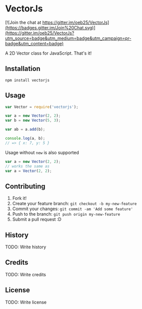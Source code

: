 # VectorJs

[![Join the chat at https://gitter.im/oeb25/VectorJs](https://badges.gitter.im/Join%20Chat.svg)](https://gitter.im/oeb25/VectorJs?utm_source=badge&utm_medium=badge&utm_campaign=pr-badge&utm_content=badge)

A 2D Vector class for JavaScript. That's it!

## Installation

`npm install vectorjs`

## Usage

```javascript
var Vector = require('vectorjs');

var a = new Vector(2, 2);
var b = new Vector(5, 3);

var ab = a.add(b);

console.log(a, b);
// => { x: 7, y: 5 }
```

Usage without `new` is also supported

```javascript
var a = new Vector(2, 2);
// works the same as
var a = Vector(2, 2);

```

## Contributing

1. Fork it!
2. Create your feature branch: `git checkout -b my-new-feature`
3. Commit your changes: `git commit -am 'Add some feature'`
4. Push to the branch: `git push origin my-new-feature`
5. Submit a pull request :D

## History

TODO: Write history

## Credits

TODO: Write credits

## License

TODO: Write license
